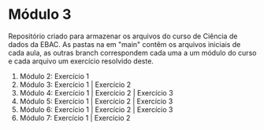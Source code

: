 # Módulo 3
Repositório criado para armazenar os arquivos do curso de Ciência de dados da EBAC.
As pastas na em "main" contêm os arquivos iniciais de cada aula, as outras branch correspondem cada uma a um módulo do curso e cada arquivo um exercício resolvido deste.
1. Módulo 2: Exercício 1
2. Módulo 3: Exercício 1 |
             Exercício 2
3. Módulo 4: Exercício 1 |
             Exercício 2 |
             Exercício 3
4. Módulo 5: Exercício 1 |
             Exercício 2 |
             Exercício 3
5. Módulo 6: Exercício 1 |
             Exercício 2 |
             Exercício 3
6. Módulo 7: Exercício 1 |
             Exercício 2
